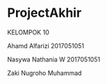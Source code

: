 # ProjectAkhir

KELOMPOK 10

Ahamd Alfarizi        2017051051

Nasywa Nathania W     2017051051

Zaki Nugroho Muhammad 
